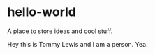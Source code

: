 # hello-world
A place to store ideas and cool stuff.


Hey this is Tommy Lewis and I am a person. Yea.
